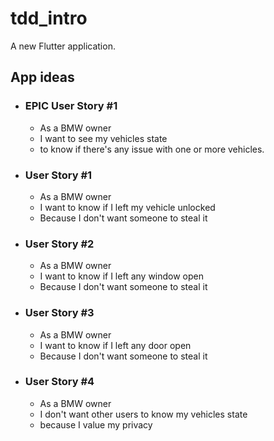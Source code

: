 # tdd_intro

A new Flutter application.

## App ideas

- ### EPIC User Story #1
    - As a BMW owner
    - I want to see my vehicles state
    - to know if there's any issue with one or more vehicles.

- ### User Story #1
    - As a BMW owner
    - I want to know if I left my vehicle unlocked
    - Because I don't want someone to steal it

- ### User Story #2
    - As a BMW owner
    - I want to know if I left any window open
    - Because I don't want someone to steal it
    
- ### User Story #3
    - As a BMW owner
    - I want to know if I left any door open
    - Because I don't want someone to steal it

- ### User Story #4
  - As a BMW owner
  - I don't want other users to know my vehicles state
  - because I value my privacy
